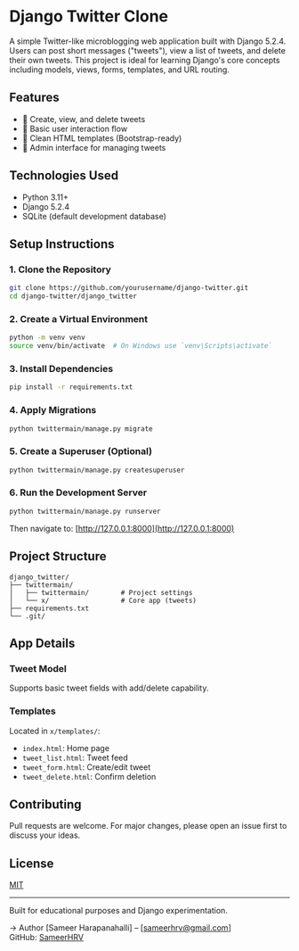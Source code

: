 # Django Twitter Clone

A simple Twitter-like microblogging web application built with Django 5.2.4. Users can post short messages ("tweets"), view a list of tweets, and delete their own tweets. This project is ideal for learning Django's core concepts including models, views, forms, templates, and URL routing.

## Features

- 📝 Create, view, and delete tweets
- 👥 Basic user interaction flow
- 📄 Clean HTML templates (Bootstrap-ready)
- 🔐 Admin interface for managing tweets

## Technologies Used

- Python 3.11+
- Django 5.2.4
- SQLite (default development database)

## Setup Instructions

### 1. Clone the Repository

```bash
git clone https://github.com/yourusername/django-twitter.git
cd django-twitter/django_twitter
```

### 2. Create a Virtual Environment

```bash
python -m venv venv
source venv/bin/activate  # On Windows use `venv\Scripts\activate`
```

### 3. Install Dependencies

```bash
pip install -r requirements.txt
```

### 4. Apply Migrations

```bash
python twittermain/manage.py migrate
```

### 5. Create a Superuser (Optional)

```bash
python twittermain/manage.py createsuperuser
```

### 6. Run the Development Server

```bash
python twittermain/manage.py runserver
```

Then navigate to: [http://127.0.0.1:8000](http://127.0.0.1:8000)

## Project Structure

```
django_twitter/
├── twittermain/
│   ├── twittermain/        # Project settings
│   └── x/                  # Core app (tweets)
├── requirements.txt
└── .git/
```

## App Details

### Tweet Model
Supports basic tweet fields with add/delete capability.

### Templates
Located in `x/templates/`:
- `index.html`: Home page
- `tweet_list.html`: Tweet feed
- `tweet_form.html`: Create/edit tweet
- `tweet_delete.html`: Confirm deletion

## Contributing

Pull requests are welcome. For major changes, please open an issue first to discuss your ideas.

## License

[MIT](LICENSE)

---

Built for educational purposes and Django experimentation.

-> Author
[Sameer Harapanahalli] – [sameerhrv@gmail.com]  
GitHub: [SameerHRV](https://github.com/SameerHRV)
